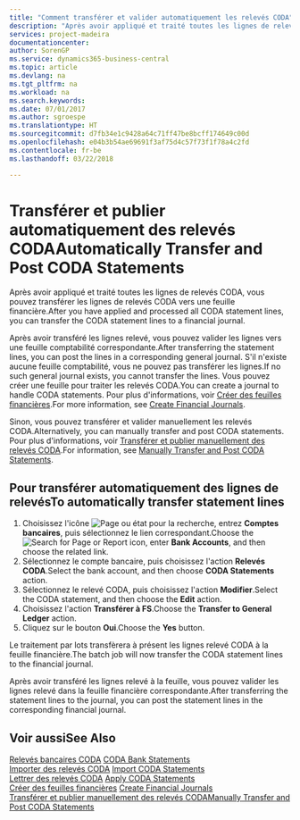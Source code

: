 ```yaml
---
title: "Comment transférer et valider automatiquement les relevés CODA"
description: "Après avoir appliqué et traité toutes les lignes de relevés CODA, vous pouvez transférer les lignes de relevés CODA vers une feuille financière."
services: project-madeira
documentationcenter: 
author: SorenGP
ms.service: dynamics365-business-central
ms.topic: article
ms.devlang: na
ms.tgt_pltfrm: na
ms.workload: na
ms.search.keywords: 
ms.date: 07/01/2017
ms.author: sgroespe
ms.translationtype: HT
ms.sourcegitcommit: d7fb34e1c9428a64c71ff47be8bcff174649c00d
ms.openlocfilehash: e04b3b54ae69691f3af75d4c57f73f1f78a4c2fd
ms.contentlocale: fr-be
ms.lasthandoff: 03/22/2018

---
```

# <a name="automatically-transfer-and-post-coda-statements"></a><span data-ttu-id="bc19e-103">Transférer et publier automatiquement des relevés CODA</span><span class="sxs-lookup"><span data-stu-id="bc19e-103">Automatically Transfer and Post CODA Statements</span></span>
<span data-ttu-id="bc19e-104">Après avoir appliqué et traité toutes les lignes de relevés CODA, vous pouvez transférer les lignes de relevés CODA vers une feuille financière.</span><span class="sxs-lookup"><span data-stu-id="bc19e-104">After you have applied and processed all CODA statement lines, you can transfer the CODA statement lines to a financial journal.</span></span>  

<span data-ttu-id="bc19e-105">Après avoir transféré les lignes relevé, vous pouvez valider les lignes vers une feuille comptabilité correspondante.</span><span class="sxs-lookup"><span data-stu-id="bc19e-105">After transferring the statement lines, you can post the lines in a corresponding general journal.</span></span> <span data-ttu-id="bc19e-106">S'il n'existe aucune feuille comptabilité, vous ne pouvez pas transférer les lignes.</span><span class="sxs-lookup"><span data-stu-id="bc19e-106">If no such general journal exists, you cannot transfer the lines.</span></span> <span data-ttu-id="bc19e-107">Vous pouvez créer une feuille pour traiter les relevés CODA.</span><span class="sxs-lookup"><span data-stu-id="bc19e-107">You can create a journal to handle CODA statements.</span></span> <span data-ttu-id="bc19e-108">Pour plus d'informations, voir [Créer des feuilles financières](how-to-create-financial-journals.md).</span><span class="sxs-lookup"><span data-stu-id="bc19e-108">For more information, see [Create Financial Journals](how-to-create-financial-journals.md).</span></span>  

<span data-ttu-id="bc19e-109">Sinon, vous pouvez transférer et valider manuellement les relevés CODA.</span><span class="sxs-lookup"><span data-stu-id="bc19e-109">Alternatively, you can manually transfer and post CODA statements.</span></span> <span data-ttu-id="bc19e-110">Pour plus d'informations, voir [Transférer et publier manuellement des relevés CODA](how-to-manually-transfer-and-post-coda-statements.md).</span><span class="sxs-lookup"><span data-stu-id="bc19e-110">For information, see [Manually Transfer and Post CODA Statements](how-to-manually-transfer-and-post-coda-statements.md).</span></span>  

## <a name="to-automatically-transfer-statement-lines"></a><span data-ttu-id="bc19e-111">Pour transférer automatiquement des lignes de relevés</span><span class="sxs-lookup"><span data-stu-id="bc19e-111">To automatically transfer statement lines</span></span>  

1.  <span data-ttu-id="bc19e-112">Choisissez l'icône ![Page ou état pour la recherche](../../media/ui-search/search_small.png "icône Page ou état pour la recherche"), entrez **Comptes bancaires**, puis sélectionnez le lien correspondant.</span><span class="sxs-lookup"><span data-stu-id="bc19e-112">Choose the ![Search for Page or Report](../../media/ui-search/search_small.png "Search for Page or Report icon") icon, enter **Bank Accounts**, and then choose the related link.</span></span>  
2.  <span data-ttu-id="bc19e-113">Sélectionnez le compte bancaire, puis choisissez l'action **Relevés CODA**.</span><span class="sxs-lookup"><span data-stu-id="bc19e-113">Select the bank account, and then choose **CODA Statements** action.</span></span>  
3.  <span data-ttu-id="bc19e-114">Sélectionnez le relevé CODA, puis choisissez l'action **Modifier**.</span><span class="sxs-lookup"><span data-stu-id="bc19e-114">Select the CODA statement, and then choose the **Edit** action.</span></span>  
4.  <span data-ttu-id="bc19e-115">Choisissez l'action **Transférer à FS**.</span><span class="sxs-lookup"><span data-stu-id="bc19e-115">Choose the **Transfer to General Ledger** action.</span></span>  
5.  <span data-ttu-id="bc19e-116">Cliquez sur le bouton **Oui**.</span><span class="sxs-lookup"><span data-stu-id="bc19e-116">Choose the **Yes** button.</span></span>  

<span data-ttu-id="bc19e-117">Le traitement par lots transfèrera à présent les lignes relevé CODA à la feuille financière.</span><span class="sxs-lookup"><span data-stu-id="bc19e-117">The batch job will now transfer the CODA statement lines to the financial journal.</span></span>  

<span data-ttu-id="bc19e-118">Après avoir transféré les lignes relevé à la feuille, vous pouvez valider les lignes relevé dans la feuille financière correspondante.</span><span class="sxs-lookup"><span data-stu-id="bc19e-118">After transferring the statement lines to the journal, you can post the statement lines in the corresponding financial journal.</span></span>  

## <a name="see-also"></a><span data-ttu-id="bc19e-119">Voir aussi</span><span class="sxs-lookup"><span data-stu-id="bc19e-119">See Also</span></span>  
 <span data-ttu-id="bc19e-120">[Relevés bancaires CODA](coda-bank-statements.md) </span><span class="sxs-lookup"><span data-stu-id="bc19e-120">[CODA Bank Statements](coda-bank-statements.md) </span></span>  
 <span data-ttu-id="bc19e-121">[Importer des relevés CODA](how-to-import-coda-statements.md) </span><span class="sxs-lookup"><span data-stu-id="bc19e-121">[Import CODA Statements](how-to-import-coda-statements.md) </span></span>  
 <span data-ttu-id="bc19e-122">[Lettrer des relevés CODA](how-to-apply-coda-statements.md) </span><span class="sxs-lookup"><span data-stu-id="bc19e-122">[Apply CODA Statements](how-to-apply-coda-statements.md) </span></span>  
 <span data-ttu-id="bc19e-123">[Créer des feuilles financières](how-to-create-financial-journals.md) </span><span class="sxs-lookup"><span data-stu-id="bc19e-123">[Create Financial Journals](how-to-create-financial-journals.md) </span></span>  
 [<span data-ttu-id="bc19e-124">Transférer et publier manuellement des relevés CODA</span><span class="sxs-lookup"><span data-stu-id="bc19e-124">Manually Transfer and Post CODA Statements</span></span>](how-to-manually-transfer-and-post-coda-statements.md)

